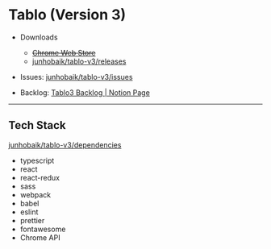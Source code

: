 # Tablo (Version 3)

- Downloads

  - ~~[Chrome Web Store](#)~~
  - [junhobaik/tablo-v3/releases](https://github.com/junhobaik/tablo-v3/releases)

- Issues: [junhobaik/tablo-v3/issues](https://github.com/junhobaik/tablo-v3/issues)
- Backlog: [Tablo3 Backlog | Notion Page](https://www.notion.so/junhobaik/Tablo3-Backlog-f93e886b4b3d439cab83a0538d1db57d)

---

## Tech Stack

[junhobaik/tablo-v3/dependencies](https://github.com/junhobaik/tablo-v3/network/dependencies)

- typescript
- react
- react-redux
- sass
- webpack
- babel
- eslint
- prettier
- fontawesome
- Chrome API
